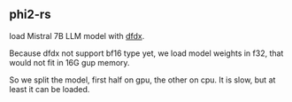 ## phi2-rs

load Mistral 7B LLM model with [dfdx](https://github.com/coreylowman/dfdx).

Because dfdx not support bf16 type yet, we load model weights in f32, that would not fit in 16G gup memory.

So we split the model, first half on gpu, the other on cpu. It is slow, but at least it can be loaded.



